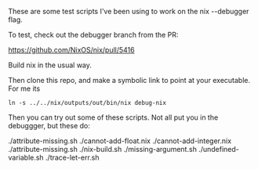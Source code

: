 These are some test scripts I've been using to work on the nix --debugger flag.

To test, check out the debugger branch from the PR:

https://github.com/NixOS/nix/pull/5416

Build nix in the usual way.

Then clone this repo, and make a symbolic link to point at your executable.  For me its

`ln -s ../../nix/outputs/out/bin/nix debug-nix`

Then you can try out some of these scripts.  Not all put you in the debuggger,
but these do:

./attribute-missing.sh
./cannot-add-float.nix
./cannot-add-integer.nix
./attribute-missing.sh
./nix-build.sh
./missing-argument.sh
./undefined-variable.sh
./trace-let-err.sh


